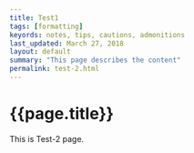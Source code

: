 ```yaml
---
title: Test1
tags: [formatting]
keyords: notes, tips, cautions, admonitions
last_updated: March 27, 2018
layout: default
summary: "This page describes the content"
permalink: test-2.html
---
```

# {{page.title}}
This is Test-2 page.
